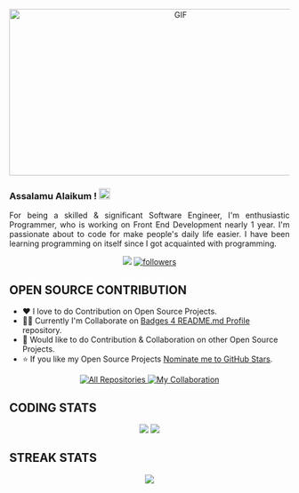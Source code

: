 <p align="center">
    <img alt="GIF" src="https://github.com/mrhrifat/mrhrifat/blob/master/gifs/code.gif?raw=true" width="600" height="300" />
</p>

### Assalamu Alaikum ! <img src="https://user-images.githubusercontent.com/1303154/88677602-1635ba80-d120-11ea-84d8-d263ba5fc3c0.gif" width="20px" alt="Assalamu Alaikum">

<p align="justify">
    For being a skilled & significant Software Engineer, I'm enthusiastic Programmer, who is working on Front End Development nearly 1 year. I'm passionate about to code for make people's daily life easier.
    I have been learning programming on itself since I got acquainted with programming.
</p>
<p align="center">
    <img src="https://visitor-badge-reloaded.herokuapp.com/badge?page_id=mrhrifat&logo=Github&style=for-the-badge&color=16a085">
    <a href="https://github.com/mrhrifat?tab=followers">
        <img alt="followers" title="Follow Me on GitHub" src="https://custom-icon-badges.herokuapp.com/github/followers/mrhrifat?color=236ad3&labelColor=1155ba&style=for-the-badge&logo=person-add&label=Follow&logoColor=white"/>
    </a>
</p>

## **OPEN SOURCE CONTRIBUTION**
- ❤️ I love to do Contribution on Open Source Projects.
- 👨‍💻 Currently I'm Collaborate on [Badges 4 README.md Profile](https://github.com/alexandresanlim/Badges4-README.md-Profile) repository.
- 🐾 Would like to do Contribution & Collaboration on other Open Source Projects.
- ⭐️ If you like my Open Source Projects [Nominate me to GitHub Stars](https://stars.github.com/nominate).
<p align="center">
    <a href="https://github.com/mrhrifat/index/blob/master/readme/Contributions.md#-my-contributions">
        <img alt="All Repositories" title="All Contributions" src="https://custom-icon-badges.herokuapp.com/badge/-All%20Contributions-009688?style=for-the-badge&logoColor=white&logo=fork"/>
    </a>
    <a href="https://github.com/mrhrifat/index/blob/master/readme/Collaboration.md#-my-collaboration">
        <img alt="My Collaboration" title="My Collaboration" src="https://custom-icon-badges.herokuapp.com/badge/-My%20Collaboration-009639?style=for-the-badge&logoColor=white&logo=zap"/>
    </a>
</p>


## **CODING STATS**
<p align = "center">
    <img src='https://github-readme-stats.vercel.app/api?username=mrhrifat&count_private=true&include_all_commits=true&show_icons=true&theme=gotham&hide_border=true&line_height=27'/>
    <img src='https://github-readme-stats.vercel.app/api/top-langs/?username=mrhrifat&show_icons=true&hide=php,html,typescript,css,markdown,python&theme=gotham&line_height=27&hide_border=true'/>
</p>

## **STREAK STATS**
<p align = "center">
    <img src="https://github-readme-streak-stats.herokuapp.com/?user=mrhrifat&theme=gotham&hide_border=true">
</p>